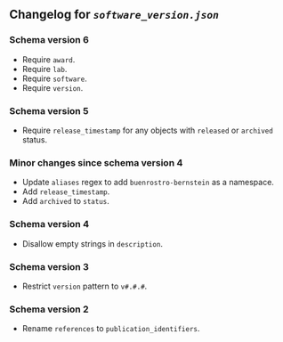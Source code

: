 ## Changelog for *`software_version.json`*

### Schema version 6

* Require `award`.
* Require `lab`.
* Require `software`.
* Require `version`.

### Schema version 5

* Require `release_timestamp` for any objects with `released` or `archived` status.

### Minor changes since schema version 4

* Update `aliases` regex to add `buenrostro-bernstein` as a namespace.
* Add `release_timestamp`.
* Add `archived` to `status`.

### Schema version 4

* Disallow empty strings in `description`.

### Schema version 3

* Restrict `version` pattern to `v#.#.#`.

### Schema version 2

* Rename `references` to `publication_identifiers`.

